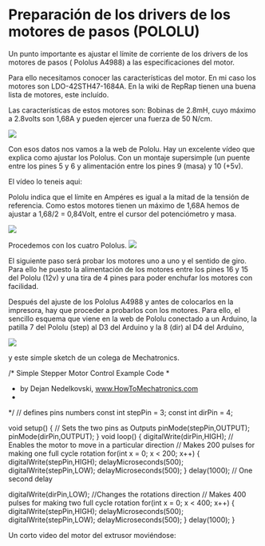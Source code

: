 # Preparación de los drivers de los motores de pasos (POLOLU)

Un punto importante es ajustar el límite de corriente de los drivers de los motores de pasos ( Pololus A4988) a las especificaciones del motor.

Para ello necesitamos conocer las características del motor. En mi caso los motores son LDO-42STH47-1684A.  En la wiki de RepRap tienen una buena lista de motores, este incluído. 

Las características de estos motores son:
Bobinas de 2.8mH, cuyo máximo a 2.8volts son 1,68A y pueden ejercer una fuerza de 50 N/cm.

![](https://lh3.googleusercontent.com/qr4t-L3AWtl8G_hmP9-kXqJKfQMWhdqTP8Oa5_8hupCPA4Be2AA8sIU95Xg1wSP19MOeyCEf3Q=w1920-h1080-rw-no)

Con esos datos nos vamos a la web de Pololu. Hay un excelente vídeo que explica como ajustar los Pololus. Con un montaje supersimple (un puente entre los pines 5 y 6 y alimentación entre los pines 9 (masa) y 10 (+5v). 

El vídeo lo teneis aqui: [](https://youtu.be/89BHS9hfSUk)

Pololu indica que el límite en Ampéres es igual a la mitad de la tensión de referencia. Como estos motores tienen un máximo de 1,68A  hemos de ajustar a 1,68/2 = 0,84Volt, entre el cursor del potenciómetro y masa.

![](https://lh3.googleusercontent.com/XTFNK3M4FGyngFdwKZ8Om9xFXkI5M2AK5_oRgX0AgBvIMADgMwSWUzcjlaW_72Uzb7wwWMN_jw=w1920-h1080-rw-no)

Procedemos con los cuatro Pololus.
![](https://lh3.googleusercontent.com/qTjQybk1dDO1Nm8Tb4jGq746WLkbPeck6mLu7OlxGuC7ykmX4XOZ72xc1jdYvHSzUUEtDkZNlA=w1920-h1080-rw-no)

 El siguiente paso será probar los motores uno a uno y el sentido de giro. Para ello he puesto la alimentación de los motores entre los pines 16 y 15 del Pololu (12v) y una tira de 4 pines para poder enchufar los motores con facilidad.
 
Después del ajuste de los Pololus A4988 y antes de colocarlos en la impresora, hay que  proceder a probarlos con los motores.
Para ello, el sencillo esquema que viene en la web de Pololu conectado a un Arduino, la patilla 7 del Pololu (step) al D3 del Arduino y la 8 (dir) al D4 del Arduino, 

![](https://a.pololu-files.com/picture/0J3360.600.png?d94ef1356fab28463db67ff0619afadf)

y este simple sketch de un colega de Mechatronics.

/*     Simple Stepper Motor Control Example Code
 *      
 *  by Dejan Nedelkovski, www.HowToMechatronics.com
 *  
 */
// defines pins numbers
const int stepPin = 3; 
const int dirPin = 4; 
 
void setup() {
  // Sets the two pins as Outputs
  pinMode(stepPin,OUTPUT); 
  pinMode(dirPin,OUTPUT);
}
void loop() {
  digitalWrite(dirPin,HIGH); // Enables the motor to move in a particular direction
  // Makes 200 pulses for making one full cycle rotation
  for(int x = 0; x < 200; x++) {
    digitalWrite(stepPin,HIGH); 
    delayMicroseconds(500); 
    digitalWrite(stepPin,LOW); 
    delayMicroseconds(500); 
  }
  delay(1000); // One second delay
  
  digitalWrite(dirPin,LOW); //Changes the rotations direction
  // Makes 400 pulses for making two full cycle rotation
  for(int x = 0; x < 400; x++) {
    digitalWrite(stepPin,HIGH);
    delayMicroseconds(500);
    digitalWrite(stepPin,LOW);
    delayMicroseconds(500);
  }
  delay(1000);
}


Un corto video del motor del extrusor moviéndose: [](https://youtu.be/0IE1dXPrINE)